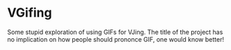 # VGifing
Some stupid exploration of using GIFs for VJing. The title of the project has no implication on how people should prononce GIF, one would know better! 
